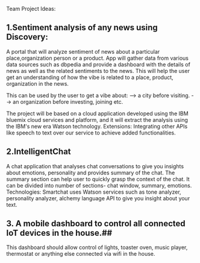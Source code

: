 Team Project Ideas:

## 1.Sentiment analysis of any news using Discovery: ##
A portal that will analyze sentiment of news about a particular place,organization person or a product. App will gather data from various data sources such as dbpedia and provide a dashboard with the details of news as well as the related sentiments to the news. This will help the user get an understanding of how the vibe is related to a place, product, organization in the news.

This can be used by the user to get a vibe about:
--> a city before visiting.
--> an organization before investing, joining etc.

The project will be based on a cloud application developed using the IBM bluemix cloud services and platform, and it will extract the analysis using the IBM's new era Watson technology.
Extensions: Integrating other APIs like speech to text over our service to achieve added functionalities.

## 2.IntelligentChat ##
A chat application that analyses chat conversations to give you insights about emotions, personality and provides summary of the chat. The summary section can help user to quickly grasp the context of the chat. It can be divided into number of sections- chat window, summary, emotions.
Technologies: Smartchat uses Watson services such as tone analyzer, personality analyzer, alchemy language API to give you insight about your text.

## 3. A mobile dashboard to control all connected IoT devices in the house.##
This dashboard should allow control of lights, toaster oven, music player, thermostat or anything else connected via wifi in the house.


